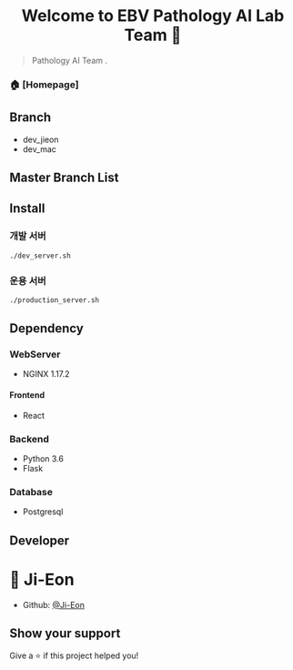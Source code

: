 

<h1 align="center">Welcome to EBV Pathology AI Lab Team 👋</h1>

> Pathology AI Team .
### 🏠 [Homepage]


## Branch
- dev_jieon
- dev_mac
## Master Branch List
## Install
### 개발 서버
```sh
./dev_server.sh
```
### 운용 서버
```sh
./production_server.sh
```

## Dependency

### WebServer
- NGINX 1.17.2

#### Frontend
- React

### Backend

- Python 3.6
- Flask


### Database
- Postgresql


## Developer

👤 **Ji-Eon**
=======

* Github: [@Ji-Eon](https://github.com/Ji-Eon)

## Show your support

Give a ⭐️ if this project helped you!
